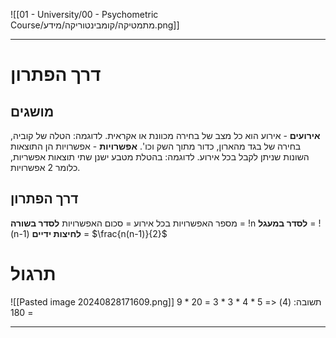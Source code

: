 ![[01 - University/00 - Psychometric Course/מתמטיקה/קומבינטוריקה/מידע.png]]
***
# דרך הפתרון
## מושגים
**אירועים** - אירוע הוא כל מצב של בחירה מכוונת או אקראית. לדוגמה: הטלה של קוביה, בחירה של בגד מהארון, כדור מתוך השק וכו'.
**אפשרויות** - אפשרויות הן התוצאות השונות שניתן לקבל בכל אירוע. לדוגמה: בהטלת מטבע ישנן שתי תוצאות אפשריות, כלומר 2 אפשרויות.

## דרך הפתרון
מספר האפשרויות בכל אירוע = סכום האפשרויות
**לסדר בשורה** = !n
**לסדר במעגל** = !(n-1)
**לחיצות ידיים** = $\frac{n(n-1)}{2}$
# תרגול
![[Pasted image 20240828171609.png]]
תשובה: (4) <= 5 * 4 * 3 * 3 = 20 * 9 = 180
***
